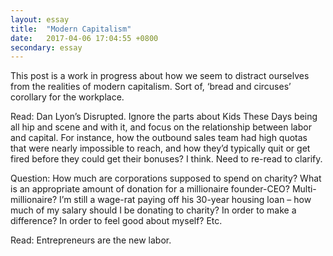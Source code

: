 ```yaml
---
layout: essay
title:  "Modern Capitalism"
date:   2017-04-06 17:04:55 +0800
secondary: essay
---
```

This post is a work in progress about how we seem to distract ourselves from the realities of modern capitalism. Sort of, ‘bread and circuses’ corollary for the workplace.

Read: Dan Lyon’s Disrupted. Ignore the parts about Kids These Days being all hip and scene and with it, and focus on the relationship between labor and capital. For instance, how the outbound sales team had high quotas that were nearly impossible to reach, and how they’d typically quit or get fired before they could get their bonuses? I think. Need to re-read to clarify.

Question: How much are corporations supposed to spend on charity? What is an appropriate amount of donation for a millionaire founder-CEO? Multi-millionaire? I’m still a wage-rat paying off his 30-year housing loan – how much of my salary should I be donating to charity? In order to make a difference? In order to feel good about myself? Etc.

Read: Entrepreneurs are the new labor.
